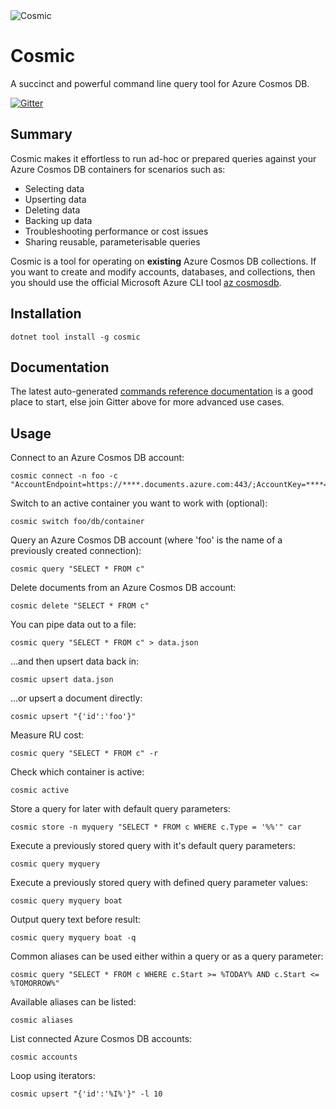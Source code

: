 <image src="https://raw.githubusercontent.com/creyke/Cosmic/master/Cosmic/icon.png" alt="Cosmic">

# Cosmic
A succinct and powerful command line query tool for Azure Cosmos DB.

[![Gitter](https://badges.gitter.im/Join%20Chat.svg)](https://gitter.im/CosmicCli/community?utm_source=badge&utm_medium=badge&utm_campaign=pr-badge)

## Summary
Cosmic makes it effortless to run ad-hoc or prepared queries against your Azure Cosmos DB containers for scenarios such as:
- Selecting data
- Upserting data
- Deleting data
- Backing up data
- Troubleshooting performance or cost issues
- Sharing reusable, parameterisable queries

Cosmic is a tool for operating on **existing** Azure Cosmos DB collections. If you want to create and modify accounts, databases, and collections, then you should use the official Microsoft Azure CLI tool [az cosmosdb](https://docs.microsoft.com/en-us/cli/azure/cosmosdb).

## Installation
```
dotnet tool install -g cosmic
```

## Documentation
The latest auto-generated [commands reference documentation](./Commands.md) is a good place to start, else join Gitter above for more advanced use cases.

## Usage
Connect to an Azure Cosmos DB account:
```
cosmic connect -n foo -c "AccountEndpoint=https://****.documents.azure.com:443/;AccountKey=****==;"
```

Switch to an active container you want to work with (optional):
```
cosmic switch foo/db/container
```

Query an Azure Cosmos DB account (where 'foo' is the name of a previously created connection):
```
cosmic query "SELECT * FROM c"
```

Delete documents from an Azure Cosmos DB account:
```
cosmic delete "SELECT * FROM c"
```

You can pipe data out to a file:
```
cosmic query "SELECT * FROM c" > data.json
```

...and then upsert data back in:
```
cosmic upsert data.json
```

...or  upsert a document directly:
```
cosmic upsert "{'id':'foo'}"
```

Measure RU cost:
```
cosmic query "SELECT * FROM c" -r
```

Check which container is active:
```
cosmic active
```

Store a query for later with default query parameters:
```
cosmic store -n myquery "SELECT * FROM c WHERE c.Type = '%%'" car
```

Execute a previously stored query with it's default query parameters:
```
cosmic query myquery
```

Execute a previously stored query with defined query parameter values:
```
cosmic query myquery boat
```

Output query text before result:
```
cosmic query myquery boat -q
```

Common aliases can be used either within a query or as a query parameter:
```
cosmic query "SELECT * FROM c WHERE c.Start >= %TODAY% AND c.Start <= %TOMORROW%"
```

Available aliases can be listed:
```
cosmic aliases
```

List connected Azure Cosmos DB accounts:
```
cosmic accounts
```

Loop using iterators:
```
cosmic upsert "{'id':'%I%'}" -l 10
```
